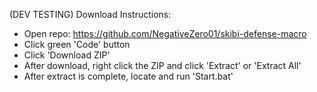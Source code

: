 (DEV TESTING) Download Instructions:
- Open repo: https://github.com/NegativeZero01/skibi-defense-macro
- Click green 'Code' button
- Click 'Download ZIP'
- After download, right click the ZIP and click 'Extract' or 'Extract All'
- After extract is complete, locate and run 'Start.bat'
